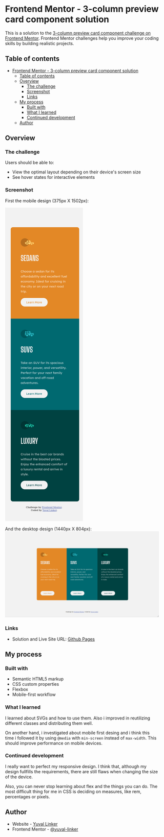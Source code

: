 # Frontend Mentor - 3-column preview card component solution

This is a solution to the [3-column preview card component challenge on Frontend Mentor](https://www.frontendmentor.io/challenges/3column-preview-card-component-pH92eAR2-). Frontend Mentor challenges help you improve your coding skills by building realistic projects. 

## Table of contents

- [Frontend Mentor - 3-column preview card component solution](#frontend-mentor---3-column-preview-card-component-solution)
  - [Table of contents](#table-of-contents)
  - [Overview](#overview)
    - [The challenge](#the-challenge)
    - [Screenshot](#screenshot)
    - [Links](#links)
  - [My process](#my-process)
    - [Built with](#built-with)
    - [What I learned](#what-i-learned)
    - [Continued development](#continued-development)
  - [Author](#author)

## Overview

### The challenge

Users should be able to:

- View the optimal layout depending on their device's screen size
- See hover states for interactive elements

### Screenshot

First the mobile design (375px X 1502px):


![Mobile Design](mobile-screenshot.png)

And the desktop design (1440px X 804px):
![Desktop Design](desktop-screenshot.png)

### Links

- Solution and Live Site URL: [Github Pages](https://yuval-linker.github.io/3-column-card-challenge/)

## My process

### Built with

- Semantic HTML5 markup
- CSS custom properties
- Flexbox
- Mobile-first workflow

### What I learned

I learned about SVGs and how to use them. Also i improved in reutilizing different classes and distributing them well.

On another hand, i investigated about mobile first desing and i think this time i followed it by using `@media` with `min-screen` instead of `max-width`. This should improve performance on mobile devices.

### Continued development

I really want to perfect my responsive design. I think that, although my design fullfills the requirements, there are still flaws when changing the size of the device.

Also, you can never stop learning about flex and the things you can do. The most difficult thing for me in CSS is deciding on measures, like rem, percentages or pixels.

## Author

- Website - [Yuval Linker](https://github.com/yuval-linker)
- Frontend Mentor - [@yuval-linker](https://www.frontendmentor.io/profile/yuval-linker)